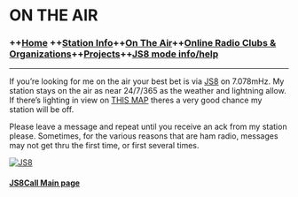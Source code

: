 # ON THE AIR
### ++[Home](index.md) ++[Station Info](station.md)++[On The Air](ontheair.md)++[Online Radio Clubs & Organizations](clubs.md)++[Projects](projects.md)++[JS8 mode info/help](js8help.md)
----------
If you’re looking for me on the air your best bet is via  [JS8](http://js8call.com/)  on 7.078mHz. My station stays on the air as near 24/7/365 as the weather and lightning allow. If there’s lighting in view on  [THIS MAP](http://www.lightningmaps.org/?lang=en#y=34.0379;x=-88.9081;z=9;t=2;m=oss;r=0;s=15;o=0;b=68.93;d=2;dl=2;dc=0;ts=0;tr=1;%5Dhttp://www.lightningmaps.org/?lang=en#y=34.0379;x=-88.9081;z=9;t=2;m=oss;r=0;s=15;o=0;b=68.93;d=2;dl=2;dc=0;ts=0;tr=1;)  theres a very good chance my station will be off.

Please leave a message and repeat until you receive an ack from my station please. Sometimes, for the various reasons that are ham radio, messages may not get thru the first time, or first several times.

[![JS8](https://i.postimg.cc/sxdKgfqk/web-header-2-1024x165.png)](http://js8call.com/)

#### [JS8Call Main page](http://js8call.com/)
<!--stackedit_data:
eyJoaXN0b3J5IjpbMTE4MTM5MTgxOSwxOTAzMTAwODk3LC00OT
I3MjgzMTJdfQ==
-->